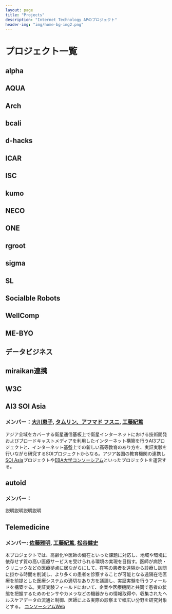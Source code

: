 ```yaml
---
layout: page
title: "Projects"
description: "Internet Technology APのプロジェクト"
header-img: "img/home-bg-img2.png"
---
```


# プロジェクト一覧

## alpha
## AQUA
## Arch
## bcali
## d-hacks
## ICAR
## ISC
## kumo
## NECO
## ONE
## rgroot
## sigma
## SL
## Socialble Robots
## WellComp
## ME-BYO
## データビジネス
## miraikan連携
## W3C
## AI3 SOI Asia
### メンバー：[大川恵子](https://vu.sfc.keio.ac.jp/faculty_profile/cgi/f_profile.cgi?id=bec87ec3160b01de), [タムリン、アフマド フスニ](https://vu.sfc.keio.ac.jp/faculty_profile/cgi/f_profile.cgi?id=25c24e3a3e279cf5), [工藤紀篤](https://vu.sfc.keio.ac.jp/faculty_profile/cgi/f_profile.cgi?id=42dd79a990a030e8)
アジア全域をカバーする衛星通信基板上で衛星インターネットにおける技術開発およびブロードキャストメディアを利用したインターネット構築を行うAI3プロジェクトと、インターネット基盤上での新しい高等教育のあり方を、実証実験を行いながら研究するSOIプロジェクトからなる。アジア各国の教育機関の連携し[SOI Asia](http://www.soi.asia/)プロジェクトや[EBA大学コンソーシアム](http://www.eba-consortium.asia/)といったプロジェクトを運営する。
## autoid
### メンバー：
説明説明説明説明
## Telemedicine
### メンバー: [佐藤雅明](https://vu.sfc.keio.ac.jp/faculty_profile/cgi/f_profile.cgi?id=f6a054ad55c9fb6f), [工藤紀篤](https://vu.sfc.keio.ac.jp/faculty_profile/cgi/f_profile.cgi?id=42dd79a990a030e8), [松谷健史](https://vu.sfc.keio.ac.jp/faculty_profile/cgi/f_profile.cgi?id=ac4734859ff28861)
本プロジェクトでは、高齢化や医師の偏在といった課題に対応し、地域や環境に依存せず質の高い医療サービスを受けられる環境の実現を目指す。医師が病院・クリニックなどの医療拠点に居ながらにして、在宅の患者を遠隔から診療し訪問に掛かる時間を削減し、より多くの患者を診察することが可能となる遠隔在宅医療を前提とした医療システムの適切なあり方を議論し、実証実験を行うフィールドを構築する。実証実験フィールドにおいて、企業や医療機関と共同で患者の状態を把握するためのセンサやカメラなどの機器からの情報取得や、収集されたヘルスケアデータの流通と制御、医師による実際の診察まで幅広い分野を研究対象とする。
[コンソーシアムWeb](https://www.kri.sfc.keio.ac.jp/ja/consortium/lis/) 

 
